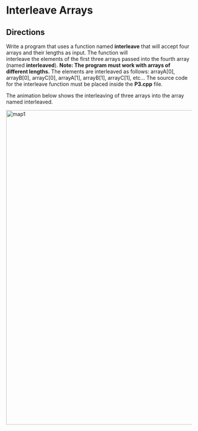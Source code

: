 # Interleave Arrays

## Directions
Write a program that uses a function named <b>interleave</b> that will accept four arrays and their lengths as input. The function will  
interleave the elements of the first three arrays passed into the fourth array (named <b>interleaved</b>). <b>Note: The program must work with arrays of different lengths.</b>
The elements are interleaved as follows: arrayA[0], arrayB[0], arrayC[0], arrayA[1], arrayB[1], arrayC[1], etc... 
The source code for the interleave function must be placed inside the <b>P3.cpp</b> file.

The animation below shows the interleaving of three arrays into the array named interleaved.   

<img src="Interleaved.gif" alt="map1" width="850">
